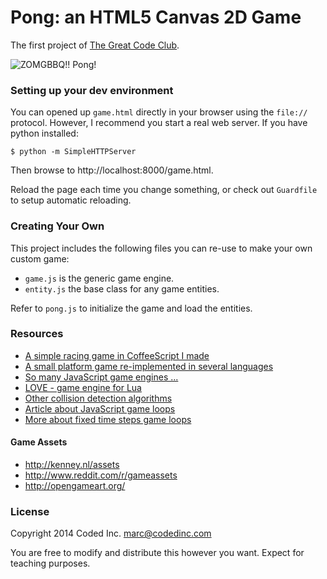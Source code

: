 # Pong: an HTML5 Canvas 2D Game

The first project of [The Great Code Club](http://www.greatcodeclub.com/).

![ZOMGBBQ!! Pong!](preview.jpg)

### Setting up your dev environment

You can opened up `game.html` directly in your browser using the `file://` protocol. However, I recommend you start a real web server. If you have python installed:

    $ python -m SimpleHTTPServer

Then browse to http://localhost:8000/game.html.

Reload the page each time you change something, or check out `Guardfile` to setup automatic reloading.

### Creating Your Own

This project includes the following files you can re-use to make your own custom game:

- `game.js` is the generic game engine.
- `entity.js` the base class for any game entities.

Refer to `pong.js` to initialize the game and load the entities.

### Resources

- [A simple racing game in CoffeeScript I made](http://macournoyer.com/game/)
- [A small platform game re-implemented in several languages](https://github.com/alejolp/grounded)
- [So many JavaScript game engines ...](http://html5gameengine.com/)
- [LOVE - game engine for Lua](https://love2d.org/)
- [Other collision detection algorithms](http://devmag.org.za/2009/04/13/basic-collision-detection-in-2d-part-1/)
- [Article about JavaScript game loops](http://nokarma.org/2011/02/02/javascript-game-development-the-game-loop/index.html)
- [More about fixed time steps game loops](http://www.flipcode.com/archives/Main_Loop_with_Fixed_Time_Steps.shtml)

#### Game Assets

- http://kenney.nl/assets
- http://www.reddit.com/r/gameassets
- http://opengameart.org/

### License

Copyright 2014 Coded Inc.
marc@codedinc.com

You are free to modify and distribute this however you want. Expect for teaching purposes.
